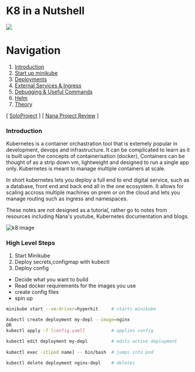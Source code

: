 # K8 in a Nutshell 
     
    
![](https://www.praqma.com/images/stories/kubernetes-sami.jpg)  


# Navigation
  
1. [Introduction](#Introduction)
2. [Start up minikube](chapters/minikube/README.md)   
3. [Deployments](chapters/deployments/README.md)
4. [External Services & Ingress](chapters/ingress/README.md)
5. [Debugging & Useful Commands](chapters/debug/README.md)
8. [Helm](#Helm)
9. [Theory](chapters/theory/README.md)

[ [SoloProject](#d) ]  [ [Nana Project Review](chapters/nana/README.md) ] 
  

  
### Introduction
  
Kubernetes is a container orchastration tool that is extemely popular in development, devops and infrastructure. It can be complicated to learn as it is built upon the concepts of containerisation (docker), Containers can be thought of as a strip down vm, lightweight and designed to run a single app only. Kubernetes is meant to manage multiple containers at scale. 
  
In short kubernetes lets you deploy a full end to end digital service, such as a database, front end and back end all in the one ecosystem. It allows for scaling accross multiple machines on prem or on the cloud and lets you manage routing such as ingress and namespaces.   
  
These notes are not designed as a tutorial, rather go to notes from resources including Nana's youtube, Kubernetes documentation and blogs.   
  
![k8 image](https://39lxv6m650h1g391z2daj1l1-wpengine.netdna-ssl.com/assets/blog-kubernetes-og.jpg)

### High Level Steps
      
1. Start Minikube 
2. Deploy secrets,configmap with kubectl 
3. Deploy config
  
- Decide what you want to build
- Read docker requirements for the images you use
- create config files
- spin up   


```sh
minikube start --vm-driver=hyperkit     # starts minikube

kubectl create deployment my-depl --image=nginx 
OR
kubectl apply -f [config.yaml]          # applies config 

kubectl edit deployment my-depl         # edits active deployment
  
kubectl exec -it[pod name] -- bin/bash  # jumps into pod
  
kubectl delete deployment nginx-depl    # deletes 

```
    
  











 
